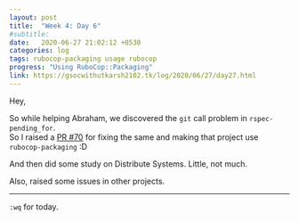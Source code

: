 ```yaml
---
layout: post
title:  "Week 4: Day 6"
#subtitle:
date:   2020-06-27 21:02:12 +0530
categories: log
tags: rubocop-packaging usage rubocop
progress: "Using RuboCop::Packaging"
link: https://gsocwithutkarsh2102.tk/log/2020/06/27/day27.html
---
```


Hey,

So while helping Abraham, we discovered the `git` call problem in
`rspec-pending_for`.  
So I raised a [PR #70](https://github.com/pboling/rspec-pending_for/pull/70)
for fixing the same and making that project use `rubocop-packaging` :D

And then did some study on Distribute Systems. Little, not much.

Also, raised some issues in other projects.

---

`:wq` for today.

